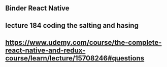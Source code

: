 ## Binder React Native

## lecture 184 coding the salting and hasing

## https://www.udemy.com/course/the-complete-react-native-and-redux-course/learn/lecture/15708246#questions
